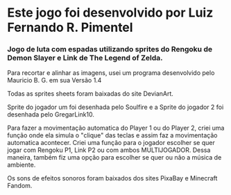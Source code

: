 # Este jogo foi desenvolvido por Luiz Fernando R. Pimentel

### Jogo de luta com espadas utilizando sprites do Rengoku de Demon Slayer e Link de The Legend of Zelda.

Para recortar e alinhar as imagens, usei um programa desenvolvido pelo Mauricio B. G. em sua Versão 1.4

Todas as sprites sheets foram baixadas do site DevianArt.

Sprite do jogador um foi desenhada pelo Soulfire e a Sprite do jogador 2 foi desenhada pelo GregarLink10.

Para fazer a movimentação automatica do Player 1 ou do Player 2, criei uma função onde ela simula o "clique" das teclas e assim faz a movimentação automatica acontecer.
Criei uma função para o jogador escolher se quer jogar com Rengoku P1, Link P2 ou com ambos MULTIJOGADOR. Dessa maneira, também fiz uma opção para escolher se quer ou não a música de ambiente.

Os sons de efeitos sonoros foram baixados dos sites PixaBay e Minecraft Fandom.


